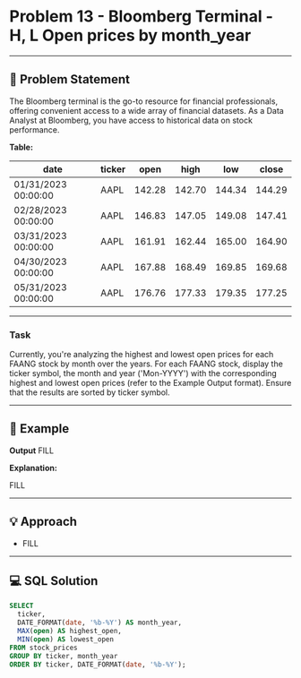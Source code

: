 # Problem 13 - Bloomberg Terminal - H, L Open prices by month_year

---

## 📄 Problem Statement
The Bloomberg terminal is the go-to resource for financial professionals, offering convenient access to a wide array of financial datasets. 
As a Data Analyst at Bloomberg, you have access to historical data on stock performance.


**Table:** 

| date	| 	ticker	| 	open	| high	| low	| close| 
| --- | ---| ---| ---| ---| ---| 
| 01/31/2023 00:00:00| 	AAPL		| 142.28	| 142.70	| 144.34	| 144.29| 
| 02/28/2023 00:00:00	| AAPL		| 146.83	| 147.05	| 149.08	| 147.41| 
| 03/31/2023 00:00:00	| AAPL		| 161.91	| 162.44	| 165.00	| 164.90| 
| 04/30/2023 00:00:00	| AAPL		| 167.88	| 168.49	| 169.85	| 169.68| 
| 05/31/2023 00:00:00	| AAPL	| 	176.76	| 177.33	| 179.35	| 177.25| 

---

### Task
Currently, you're analyzing the highest and lowest open prices for each FAANG stock by month over the years.
For each FAANG stock, display the ticker symbol, the month and year ('Mon-YYYY') with the corresponding highest and lowest open prices (refer to the Example Output format). 
Ensure that the results are sorted by ticker symbol.

---

## 🧪 Example

**Output**
FILL

  
**Explanation:**

FILL



---

## 💡 Approach

- FILL

---

## 💻 SQL Solution

```sql
SELECT 
  ticker,
  DATE_FORMAT(date, '%b-%Y') AS month_year,
  MAX(open) AS highest_open,
  MIN(open) AS lowest_open
FROM stock_prices
GROUP BY ticker, month_year
ORDER BY ticker, DATE_FORMAT(date, '%b-%Y');
